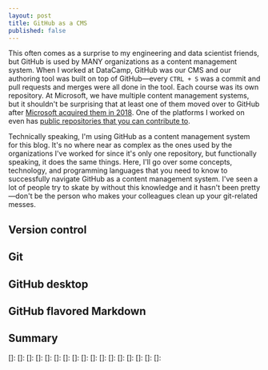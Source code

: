```yaml
---
layout: post
title: GitHub as a CMS
published: false
---
```


This often comes as a surprise to my engineering and data scientist friends, but GitHub is used by MANY organizations as a content management system. When I worked at DataCamp, GitHub was our CMS and our authoring tool was built on top of GitHub&mdash;every `CTRL + S` was a commit and pull requests and merges were all done in the tool. Each course was its own repository. At Microsoft, we have multiple content management systems, but it shouldn't be surprising that at least one of them moved over to GitHub after [Microsoft acquired them in 2018](https://news.microsoft.com/2018/06/04/microsoft-to-acquire-github-for-7-5-billion/). One of the platforms I worked on even has [public repositories that you can contribute to](https://github.com/MicrosoftDocs/microsoft-365-docs).

Technically speaking, I'm using GitHub as a content management system for this blog. It's no where near as complex as the ones used by the organizations I've worked for since it's only one repository, but functionally speaking, it does the same things. Here, I'll go over some concepts, technology, and programming languages that you need to know to successfully navigate GitHub as a content management system. I've seen a lot of people try to skate by without this knowledge and it hasn't been pretty&mdash;don't be the person who makes your colleagues clean up your git-related messes.

## Version control

## Git

## GitHub desktop

## GitHub flavored Markdown

## Summary

[]: 
[]: 
[]: 
[]: 
[]: 
[]: 
[]: 
[]: 
[]: 
[]: 
[]: 
[]: 
[]: 
[]: 
[]: 
[]: 
[]: 